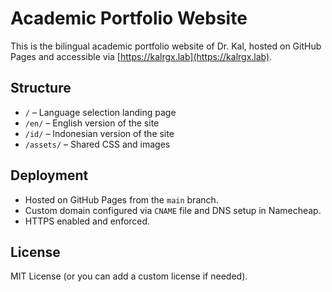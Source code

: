 # Academic Portfolio Website

This is the bilingual academic portfolio website of Dr. Kal, hosted on GitHub Pages and accessible via [https://kalrgx.lab](https://kalrgx.lab).

## Structure

- `/` – Language selection landing page
- `/en/` – English version of the site
- `/id/` – Indonesian version of the site
- `/assets/` – Shared CSS and images

## Deployment

- Hosted on GitHub Pages from the `main` branch.
- Custom domain configured via `CNAME` file and DNS setup in Namecheap.
- HTTPS enabled and enforced.

## License

MIT License (or you can add a custom license if needed).
